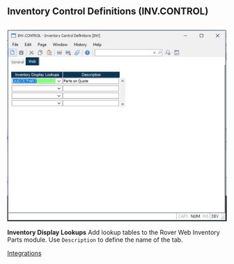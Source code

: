 ## Inventory Control Definitions (INV.CONTROL)

<PageHeader />

##

![](./INV-CONTROL.png)

**Inventory Display Lookups** Add lookup tables to the Rover Web Inventory Parts module. Use `Description` to define the name of the tab.

[Integrations](../../../../../../business-suite/integrations/inventory/README.md#inventory-display-lookups)

<badge text= "Version 9.3.161" vertical="middle" />

<PageFooter />
